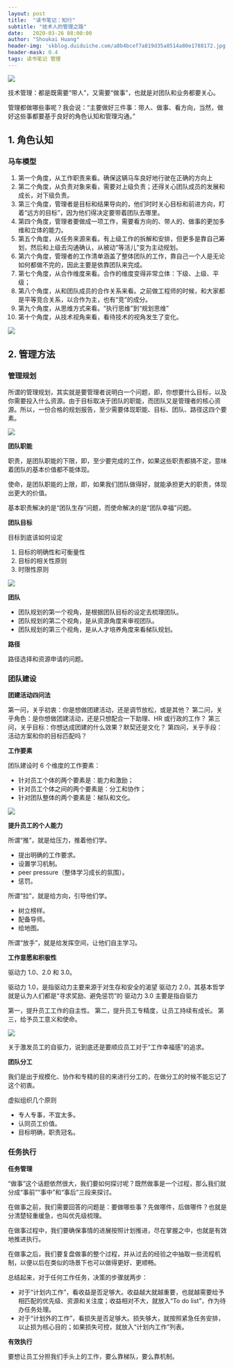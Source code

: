```yaml
---
layout: post
title:  "读书笔记：知行"
subtitle: "技术人的管理之路"
date:   2020-03-26 08:00:00
author: "Shoukai Huang"
header-img: 'skblog.duiduiche.com/a8b4bcef7a819d35a8514a80e1788172.jpg'
header-mask: 0.4
tags: 读书笔记 管理
---
```


![](http://skblog.duiduiche.com/0210491fbc88257a08587eec3ab10701.jpg)


技术管理：都是既需要“带人”，又需要“做事”，也就是对团队和业务都要关心。

管理都做哪些事呢？我会说：“主要做好三件事：带人、做事、看方向，当然，做好这些事都要基于良好的角色认知和管理沟通。”


## 1. 角色认知

### 马车模型

1. 第一个角度，从工作职责来看。确保这辆马车良好地行驶在正确的方向上
2. 第二个角度，从负责对象来看，需要对上级负责；还得关心团队成员的发展和成长，对下级负责。
3. 第三个角度，管理者是目标和结果导向的，他们时时关心目标和前进方向，盯着“远方的目标”，因为他们得决定要带着团队去哪里。
4. 第四个角度，管理者要做成一项工作，需要看方向的、带人的、做事的更加多维和立体的能力。
5. 第五个角度，从任务来源来看。有上级工作的拆解和安排，但更多是靠自己筹划，然后和上级去沟通确认，从被动“等活儿”变为主动规划。
6. 第六个角度，管理者的工作清单涵盖了整体团队的工作，靠自己一个人是无论如何都做不完的，因此主要是依靠团队来完成。
7. 第七个角度，从合作维度来看。合作的维度变得非常立体：下级、上级、平级；
8. 第八个角度，从和团队成员的合作关系来看。之前做工程师的时候，和大家都是平等竞合关系，以合作为主，也有“竞”的成分。
9. 第九个角度，从思维方式来看。“执行思维”到“规划思维”
10. 第十个角度，从技术视角来看，看待技术的视角发生了变化。

![](http://skblog.duiduiche.com/e475e0ec7a6064e30d660a2e0fcf77d2.jpg)


## 2. 管理方法

### 管理规划

所谓的管理规划，其实就是要管理者说明白一个问题，即，你想要什么目标，以及你需要投入什么资源。由于目标取决于团队的职能，而团队又是管理者的核心资源。所以，一份合格的规划报告，至少需要体现职能、目标、团队、路径这四个要素。

![](http://skblog.duiduiche.com/ce828424591b118f30c1e23f233afc54.jpg)


**团队职能**

职责，是团队职能的下限，即，至少要完成的工作，如果这些职责都搞不定，意味着团队的基本价值都不能体现。

使命，是团队职能的上限，即，如果我们团队做得好，就能承担更大的职责，体现出更大的价值。

基本职责解决的是“团队生存”问题，而使命解决的是“团队幸福”问题。

**团队目标**

目标到底该如何设定

1. 目标的明确性和可衡量性
2. 目标的相关性原则
3. 时限性原则

![](http://skblog.duiduiche.com/8471b0330ad967370fd97cc3cc6e3720.jpg)

**团队**

* 团队规划的第一个视角，是根据团队目标的设定去梳理团队。
* 团队规划的第二个视角，是从资源角度来审视团队。
* 团队规划的第三个视角，是从人才培养角度来看梯队规划。

**路径**

路径选择和资源申请的问题。

### 团队建设

**团建活动四问法**

第一问，关乎初衷：你是想做团建活动，还是调节放松，或是其他？
第二问，关乎角色：是你想做团建活动，还是只想配合一下助理、HR 或行政的工作？
第三问，关乎目标：你想达成团建的什么效果？默契还是文化？
第四问，关乎手段：活动方案和你的目标匹配吗？

**工作要素**

团队建设时 6 个维度的工作要素：

* 针对员工个体的两个要素是：能力和激励；
* 针对员工个体之间的两个要素是：分工和协作；
* 针对团队整体的两个要素是：梯队和文化。

![](http://skblog.duiduiche.com/6627ca759a4f0fcca23a615cf2acda28.jpg)

**提升员工的个人能力**

所谓“推”，就是给压力，推着他们学。

* 提出明确的工作要求。
* 设置学习机制。
* peer pressure（整体学习成长的氛围）。
* 惩罚。

所谓“拉”，就是给方向，引导他们学。

* 树立榜样。
* 配备导师。
* 给地图。

所谓“放手”，就是给发挥空间，让他们自主学习。

**工作意愿和积极性**

驱动力 1.0、2.0 和 3.0。

驱动力 1.0，是指驱动力主要来源于对生存和安全的渴望
驱动力 2.0，其基本哲学就是认为人们都是“寻求奖励、避免惩罚”的
驱动力 3.0 主要是指自驱力

第一，提升员工工作的自主性。
第二，提升员工专精度，让员工持续有成长。
第三，给予员工意义和使命。

![](http://skblog.duiduiche.com/14b0122e48af53102947a050753e4324.jpg)

关于激发员工的自驱力，说到底还是要顺应员工对于“工作幸福感”的追求。

**团队分工**

我们是出于规模化、协作和专精的目的来进行分工的，在做分工的时候不能忘记了这个初衷。

虚拟组织几个原则

* 专人专事，不宜太多。
* 认同员工价值。
* 目标明确，职责冠名。

### 任务执行

**任务管理**

“做事”这个话题依然很大，我们要如何探讨呢？既然做事是一个过程，那么我们就分成“事前”“事中”和“事后”三段来探讨。

在做事之前，我们需要回答的问题是：要做哪些事？先做哪件，后做哪件？也就是分清楚轻重缓急，也叫优先级梳理。

在做事过程中，我们要确保事情的进展按照计划推进，尽在掌握之中，也就是有效地推进执行。

在做事之后，我们要复盘做事的整个过程，并从过去的经验之中抽取一些流程机制，以便以后在类似的场景下也可以做得更好、更顺畅。

总结起来，对于任何工作任务，决策的步骤就两步：

* 对于“计划内工作”，看收益是否足够大。收益越大就越重要，也就越需要给予相匹配的优先级、资源和关注度；收益相对不大，就放入“To do list”，作为待办任务处理。
* 对于“计划外的工作”，看损失是否足够大。损失够大，就按照紧急任务安排，以止损为核心目的；如果损失可控，就放入“计划内工作”列表。

**有效执行**

要想让员工分担我们手头上的工作，要么靠梯队，要么靠机制。








